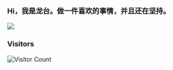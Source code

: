 ### Hi，我是龙台。做一件喜欢的事情，并且还在坚持。

![](https://github-readme-stats.vercel.app/api?username=longtai-cn)


### Visitors
![Visitor Count](https://profile-counter.glitch.me/acmenlt/count.svg)
